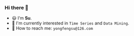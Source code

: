 ### Hi there 👋

- 😃 I’m **Su**.
- 🔭 I'm currently interested in `Time Series` and `Data Mining`.
- 💌 How to reach me: `yongfengsu@126.com`
